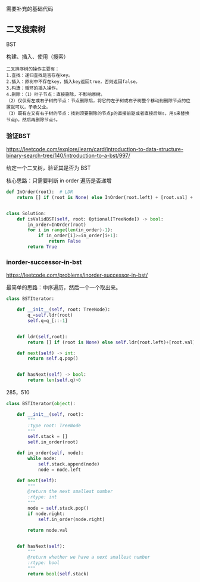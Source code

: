 
需要补充的基础代码

## 二叉搜索树

BST

构建、插入、使用（搜索）

```
二叉排序树的操作主要有：
1.查找：递归查找是否存在key。
2.插入：原树中不存在key，插入key返回true，否则返回false。
3.构造：循环的插入操作。
4.删除：（1）叶子节点：直接删除，不影响原树。
（2）仅仅有左或右子树的节点：节点删除后，将它的左子树或右子树整个移动到删除节点的位置就可以，子承父业。
（3）既有左又有右子树的节点：找到须要删除的节点p的直接前驱或者直接后继s，用s来替换节点p，然后再删除节点s。
```

### 验证BST

https://leetcode.com/explore/learn/card/introduction-to-data-structure-binary-search-tree/140/introduction-to-a-bst/997/

给定一个二叉树，验证其是否为 BST

核心思路：只需要判断 in order 遍历是否递增

```py
def InOrder(root):  # LDR
    return [] if (root is None) else InOrder(root.left) + [root.val] + InOrder(root.right)


class Solution:
    def isValidBST(self, root: Optional[TreeNode]) -> bool:
        in_order=InOrder(root)
        for i in range(len(in_order)-1):
            if in_order[i]>=in_order[i+1]:
                return False
        return True
```


### inorder-successor-in-bst

https://leetcode.com/problems/inorder-successor-in-bst/

最简单的思路：中序遍历，然后一个一个取出来。

```python
class BSTIterator:

    def __init__(self, root: TreeNode):
        q_=self.ldr(root)
        self.q=q_[::-1]


    def ldr(self,root):
        return [] if (root is None) else self.ldr(root.left)+[root.val]+self.ldr(root.right)

    def next(self) -> int:
        return self.q.pop()


    def hasNext(self) -> bool:
        return len(self.q)>0
```


285，510



```python
class BSTIterator(object):

    def __init__(self, root):
        """
        :type root: TreeNode
        """
        self.stack = []
        self.in_order(root)

    def in_order(self, node):
        while node:
            self.stack.append(node)
            node = node.left

    def next(self):
        """
        @return the next smallest number
        :rtype: int
        """
        node = self.stack.pop()
        if node.right:
            self.in_order(node.right)

        return node.val


    def hasNext(self):
        """
        @return whether we have a next smallest number
        :rtype: bool
        """
        return bool(self.stack)
```
